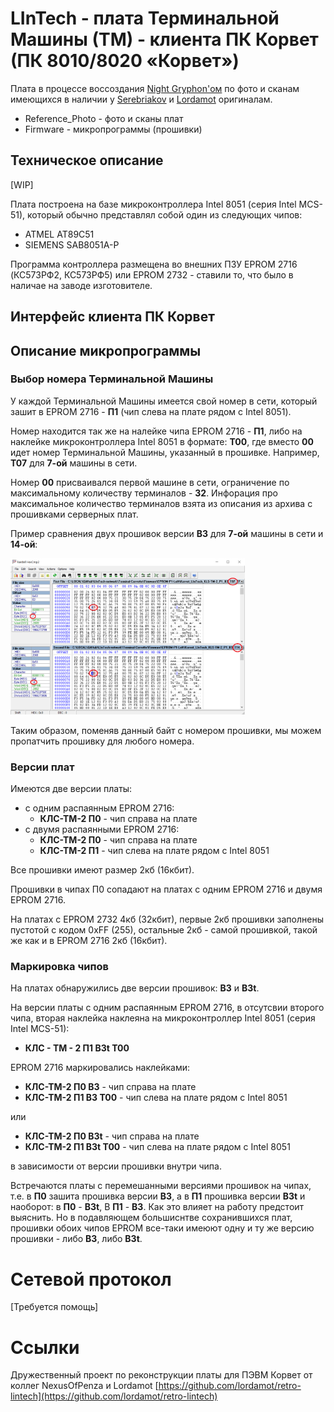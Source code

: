 # LInTech - плата Терминальной Машины (ТМ) - клиента ПК Корвет (ПК 8010/8020 «Корвет»)

Плата в процессе воссоздания [Night Gryphon'ом](https://github.com/nightgryphon) по фото и сканам имеющихся в наличии у [Serebriakov](https://github.com/PaulArgent) и [Lordamot](https://github.com/lordamot) оригиналам.

- Reference_Photo - фото и сканы плат
- Firmware - микропрограммы (прошивки)

## Техническое описание
[WIP]

Плата построена на базе микроконтроллера Intel 8051 (серия Intel MCS-51), который обычно представлял собой один из следующих чипов:
- ATMEL AT89C51
- SIEMENS SAB8051A-P

Программа контроллера размещена во внешних ПЗУ EPROM 2716 (КС573РФ2, КС573РФ5) или EPROM 2732 - ставили то, что было в наличае на заводе изготовителе.

## Интерфейс клиента ПК Корвет

## Описание микропрограммы

### Выбор номера Терминальной Машины

У каждой Терминальной Машины имеется свой номер в сети, который зашит в EPROM 2716 - **П1** (чип слева на плате рядом с Intel 8051).

Номер находится так же на налейке чипа EPROM 2716 - **П1**, либо на наклейке микроконтроллера Intel 8051 в формате: **Т00**, где вместо **00** идет номер Терминальной Машины, указанный в прошивке. Например, **T07** для **7-ой** машины в сети.

Номер **00** присваивался первой машине в сети, ограничение по максимальному количеству терминалов - **32**. Инфорация про максимальное количество терминалов взята из описания из архива с прошивками серверных плат.

Пример сравнения двух прошивок версии **B3** для **7-ой** машины в сети и **14-ой**:

[<img src="Firmware/EPROM-P1-Left/T07-T14-COMPARE.png" height="250px" margin="15px">](Firmware/EPROM-P1-Left/T07-T14-COMPARE.png)

Таким образом, поменяв данный байт с номером прошивки, мы можем пропатчить прошивку для любого номера.

### Версии плат

Имеются две версии платы:
- c одним распаянным EPROM 2716:
  - **КЛС-ТМ-2 П0** - чип справа на плате
- c двумя распаянными EPROM 2716:
  - **КЛС-ТМ-2 П0** - чип справа на плате
  - **КЛС-ТМ-2 П1** - чип слева на плате рядом с Intel 8051

Все прошивки имеют размер 2кб (16кбит).

Прошивки в чипах П0 сопадают на платах с одним EPROM 2716 и двумя EPROM 2716.

На платах с EPROM 2732 4кб (32кбит), первые 2кб прошивки заполнены пустотой с кодом 0xFF (255), остальные 2кб - самой прошивкой, такой же как и в EPROM 2716 2кб (16кбит).

### Маркировка чипов

На платах обнаружились две версии прошивок: **B3** и **B3t**.

На версии платы с одним распаянным EPROM 2716, в отсутсвии второго чипа, вторая наклейка наклеяна на микроконтроллер Intel 8051 (серия Intel MCS-51):
- **КЛС - ТМ - 2 П1 B3t T00**

EPROM 2716 маркировались наклейками:
- **КЛС-ТМ-2 П0 B3** - чип справа на плате
- **КЛС-ТМ-2 П1 B3 T00** - чип слева на плате рядом с Intel 8051

или
- **КЛС-ТМ-2 П0 B3t** - чип справа на плате
- **КЛС-ТМ-2 П1 B3t T00** - чип слева на плате рядом с Intel 8051

в зависимости от версии прошивки внутри чипа.

Встречаются платы с перемешанными версиями прошивок на чипах, т.е. в **П0** зашита прошивка версии **B3**, а в **П1** прошивка версии **B3t** и наоборот: в **П0** - **B3t**, В **П1** - **B3**. Как это влияет на работу предстоит выяснить. Но в подавляющем большиснтве сохранившихся плат, прошивки обоих чипов EPROM все-таки имеюют одну и ту же версию прошивки - либо **B3**, либо **B3t**. 



# Сетевой протокол
[Требуется помощь]



# Ссылки
Дружественный проект по реконструкции платы для ПЭВМ Корвет от коллег NexusOfPenza и Lordamot
[https://github.com/lordamot/retro-lintech](https://github.com/lordamot/retro-lintech)
